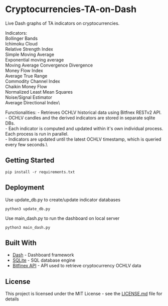 # Cryptocurrencies-TA-on-Dash 
Live Dash graphs of TA indicators on cryptocurrencies.

Indicators:\
    Bollinger Bands\
    Ichimoku Cloud\
    Relative Strength Index\
    Simple Moving Average\
    Exponential moving average\
    Moving Average Convergence Divergence\
    Money Flow Index\
    Average True Range\
    Commodity Channel Index\
    Chaikin Money Flow\
    Normalized Least Mean Squares\
    Noise/Signal Estimator\
    Average Directional Index\

Functionalities:
    - Retrieves OCHLV historical data using Bitfnex RESTv2 API. \
    - OCHLV candles and the derived indicators are stored in separate sqlite DBs. \
    - Each indicator is computed and updated within it's own individual process. Each process is run in parallel.\
    - Indicators are updated until the latest OCHLV timestamp, which is queried every few seconds.\

## Getting Started
```
pip install -r requirements.txt
```

## Deployment
Use update_db.py to create/update indicator databases
```
python3 update_db.py
```

Use main_dash.py to run the dashboard on local server
```
python3 main_dash.py
```

## Built With

* [Dash](https://plotly.com/dash/) - Dashboard framework
* [SQLite](https://www.sqlite.org/) - SQL database engine
* [Bitfinex API](https://github.com/scottjbarr/bitfinex) - API used to retrieve cryptocurrency OCHLV data


## License
This project is licensed under the MIT License - see the [LICENSE.md](LICENSE.md) file for details


